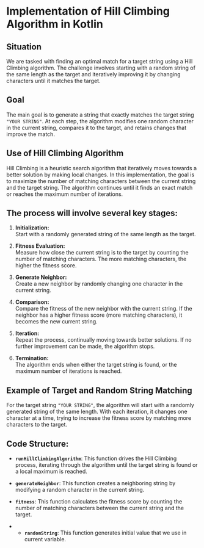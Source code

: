 # Implementation of Hill Climbing Algorithm in Kotlin

## Situation
We are tasked with finding an optimal match for a target string using a Hill Climbing algorithm. The challenge involves starting with a random string of the same length as the target and iteratively improving it by changing characters until it matches the target.

## Goal
The main goal is to generate a string that exactly matches the target string `"YOUR STRING"`. At each step, the algorithm modifies one random character in the current string, compares it to the target, and retains changes that improve the match.

## Use of Hill Climbing Algorithm
Hill Climbing is a heuristic search algorithm that iteratively moves towards a better solution by making local changes. In this implementation, the goal is to maximize the number of matching characters between the current string and the target string. The algorithm continues until it finds an exact match or reaches the maximum number of iterations.

## The process will involve several key stages:

1. **Initialization:**  
   Start with a randomly generated string of the same length as the target.

2. **Fitness Evaluation:**  
   Measure how close the current string is to the target by counting the number of matching characters. The more matching characters, the higher the fitness score.

3. **Generate Neighbor:**  
   Create a new neighbor by randomly changing one character in the current string.

4. **Comparison:**  
   Compare the fitness of the new neighbor with the current string. If the neighbor has a higher fitness score (more matching characters), it becomes the new current string.

5. **Iteration:**  
   Repeat the process, continually moving towards better solutions. If no further improvement can be made, the algorithm stops.

6. **Termination:**  
   The algorithm ends when either the target string is found, or the maximum number of iterations is reached.

## Example of Target and Random String Matching
For the target string `"YOUR STRING"`, the algorithm will start with a randomly generated string of the same length. With each iteration, it changes one character at a time, trying to increase the fitness score by matching more characters to the target.

## Code Structure:

- **`runHillClimbingAlgorithm`**: This function drives the Hill Climbing process, iterating through the algorithm until the target string is found or a local maximum is reached.
  
- **`generateNeighbor`**: This function creates a neighboring string by modifying a random character in the current string.

- **`fitness`**: This function calculates the fitness score by counting the number of matching characters between the current string and the target.
- - **`randomString`**: This function generates initial value that we use in current variable.
